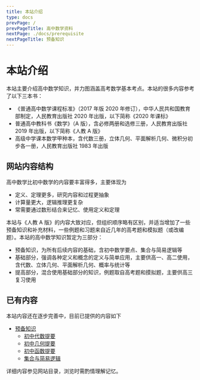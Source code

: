 ```yaml
---
title: 本站介绍
type: docs
prevPage: /
prevPageTitle: 高中数学资料
nextPage: ./docs/prerequisite
nextPageTitle: 预备知识
---
```


# 本站介绍

本站主要介绍高中数学知识，并力图涵盖高考数学基本考点。本站的很多内容参考了以下三本书：

- <span id="2020年课标"></span>《普通高中数学课程标准》（2017 年版 2020 年修订），中华人民共和国教育部制定，人民教育出版社 2020 年出版，以下简称《2020 年课标》
- <span id="人教A版"></span>普通高中教科书《数学》（A 版），含必修两册和选修三册，人民教育出版社 2019 年出版，以下简称《人教 A 版》
- <span id="甲种本"></span>高级中学课本数学甲种本，含代数三册，立体几何、平面解析几何、微积分初步各一册，人民教育出版社 1983 年出版

## 网站内容结构

高中数学比初中数学的内容要丰富得多，主要体现为

- 定义、定理更多，研究内容和过程更抽象
- 计算量更大，逻辑推理更复杂
- 常需要通过数形结合来记忆、使用定义和定理

本站与《人教 A 版》的内容大致对应，但组织顺序略有区别，并适当增加了一些预备知识和补充材料，一些例题和习题来自近几年的高考题和模拟题（或改编题）。本站的高中数学知识暂定为三部分：

- 预备知识，为所有后续内容的基础，含初中数学要点、集合与简易逻辑等
- 基础部分，强调各种定义和概念的定义与简单应用，主要供高一、高二使用，含代数、立体几何、平面解析几何、概率与统计等
- 提高部分，混合使用基础部分的知识，例题取自高考题和摸拟题，主要供高三复习使用

## 已有内容

本站内容还在逐步完善中，目前已提供的内容如下

- [预备知识](/docs/prerequisite)
    - [初中代数提要](/docs/prerequisite/ms-algebra)
    - [初中几何提要](/docs/prerequisite/ms-geometry)
    - [初中函数提要](/docs/prerequisite/ms-function) 
    - [集合与简易逻辑](/docs/prerequisite/set-logic)
  <!-- - [] -->
<!-- - [幂函数、指数函数、对数函数](/docs/)（待补） -->
<!-- - 三角函数 -->
<!-- - 平面向量与复数 -->
<!-- - 数列 -->
<!-- - [直线与圆](/docs/10-line-circle)（更新中） -->
<!-- - 圆锥曲线 -->
<!-- - 排列与组合 -->
<!-- - 概率与统计 -->
<!-- - 立体几何与空间向量 -->
<!-- - 导数 -->
<!-- - 提高部分 -->
<!-- - 北京高考题 (模拟题) 选解-->
<!-- - [每周一题](/posts)（待补） -->

详细内容参见网站目录，浏览时需酌情理解记忆。
<!-- 
## 对学习高中数学的建议

针对高中数学的特点，需要制定有针对性的学习策略。具体地， 

- 掌握基础知识和基本技能，理解记忆基本定义、定理、公式（最好能独立推导）
- 学解题思路
  - 能找到题中各个条件，并用到解题过程中
  - 熟悉常见题型的解法，并逐渐优化解题思路
- 会从“数”与“形”两方面考虑问题

总之，学习高中数学需要投入不少时间。 -->

